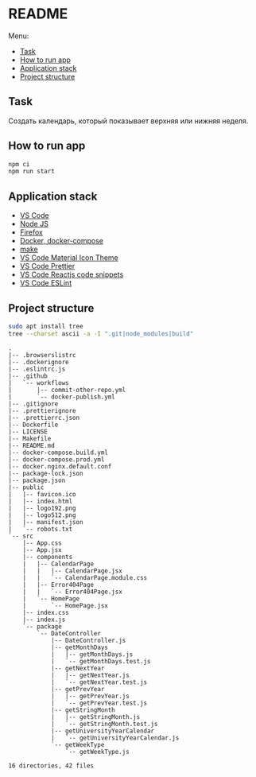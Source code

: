 # README

Menu:

- [Task](#task)
- [How to run app](#how-to-run-app)
- [Application stack](#application-stack)
- [Project structure](#project-structure)

## Task

Создать календарь, который показывает верхняя или нижняя неделя.

## How to run app

```bash
npm ci
npm run start
```

## Application stack

- [VS Code](https://code.visualstudio.com/#alt-downloads)
- [Node JS](https://nodejs.org/en/)
- [Firefox](https://www.mozilla.org/en-US/firefox/enterprise/)
- [Docker, docker-compose](https://www.docker.com/)
- [make](https://stackoverflow.com/questions/32127524/how-to-install-and-use-make-in-windows#comments-32127632)
- [VS Code Material Icon Theme](https://marketplace.visualstudio.com/items?itemName=PKief.material-icon-theme)
- [VS Code Prettier](https://marketplace.visualstudio.com/items?itemName=esbenp.prettier-vscode)
- [VS Code Reactjs code snippets](https://marketplace.visualstudio.com/items?itemName=xabikos.ReactSnippets)
- [VS Code ESLint](https://marketplace.visualstudio.com/items?itemName=dbaeumer.vscode-eslint)

## Project structure

```bash
sudo apt install tree
tree --charset ascii -a -I ".git|node_modules|build"
```

```
.
|-- .browserslistrc
|-- .dockerignore
|-- .eslintrc.js
|-- .github
|   `-- workflows
|       |-- commit-other-repo.yml
|       `-- docker-publish.yml
|-- .gitignore
|-- .prettierignore
|-- .prettierrc.json
|-- Dockerfile
|-- LICENSE
|-- Makefile
|-- README.md
|-- docker-compose.build.yml
|-- docker-compose.prod.yml
|-- docker.nginx.default.conf
|-- package-lock.json
|-- package.json
|-- public
|   |-- favicon.ico
|   |-- index.html
|   |-- logo192.png
|   |-- logo512.png
|   |-- manifest.json
|   `-- robots.txt
`-- src
    |-- App.css
    |-- App.jsx
    |-- components
    |   |-- CalendarPage
    |   |   |-- CalendarPage.jsx
    |   |   `-- CalendarPage.module.css
    |   |-- Error404Page
    |   |   `-- Error404Page.jsx
    |   `-- HomePage
    |       `-- HomePage.jsx
    |-- index.css
    |-- index.js
    `-- package
        `-- DateController
            |-- DateController.js
            |-- getMonthDays
            |   |-- getMonthDays.js
            |   `-- getMonthDays.test.js
            |-- getNextYear
            |   |-- getNextYear.js
            |   `-- getNextYear.test.js
            |-- getPrevYear
            |   |-- getPrevYear.js
            |   `-- getPrevYear.test.js
            |-- getStringMonth
            |   |-- getStringMonth.js
            |   `-- getStringMonth.test.js
            |-- getUniversityYearCalendar
            |   `-- getUniversityYearCalendar.js
            `-- getWeekType
                `-- getWeekType.js

16 directories, 42 files
```
